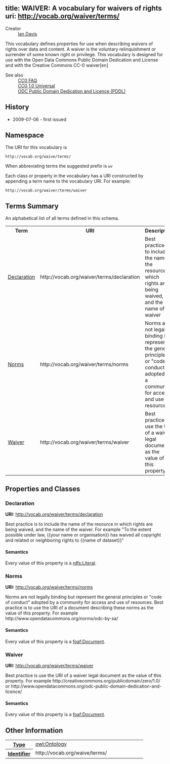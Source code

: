 title: WAIVER: A vocabulary for waivers of rights
uri: http://vocab.org/waiver/terms/
----
<dl class="doc-info"><dt>Creator</dt><dd><div class="res"><a href="http://iandavis.com/id/me" class="uri">Ian Davis</a></div></dd></dl><div class="lit">This vocabulary defines properties for use when describing waivers of rights over data and content. A waiver is the voluntary relinquishment or surrender of some known right or privilege. This vocabulary is designed for use with the Open Data Commons Public Domain Dedication and License and with the Creative Commons CC-0 waiver<span class="lang">[en]</span></div><dl class="see-also"><dt>See also</dt><dd><div class="res"><a href="http://wiki.creativecommons.org/CC0" class="uri">CC0 FAQ</a></div></dd><dd><div class="res"><a href="http://creativecommons.org/publicdomain/zero/1.0/" class="uri">CC0 1.0 Universal</a></div></dd><dd><div class="res"><a href="http://www.opendatacommons.org/licenses/pddl/1.0/" class="uri">ODC Public Domain Dedication and Licence (PDDL)</a></div></dd></dl>
<h2 id="sec-history">History</h2>
<ul><li>2009-07-06 - first issued</li></ul>
<h2 id="sec-namespace">Namespace</h2>
<p>The URI for this vocabulary is</p><pre><code>http://vocab.org/waive/terms/</code></pre>
<p>When abbreviating terms the suggested prefix is <code>wv</code></p>
<p>Each class or property in the vocabulary has a URI constructed by appending a term name to the vocabulary URI. For example:</p><pre><code>http://vocab.org/waiver/terms/waiver</code></pre>

<h2 id="sec-summary">Terms Summary</h2>
<p>An alphabetical list of all terms defined in this schema.</p><table><tr><th>Term</th><th>URI</th><th>Description</th></tr>
<tr><td><a href="#declaration">Declaration</a></td><td nowrap="nowrap">http://vocab.org/waiver/terms/declaration</td></td><td>Best practice is to include the name of the resource in which rights are being waived, and the name of the waiver</td></tr>
<tr><td><a href="#norms">Norms</a></td><td nowrap="nowrap">http://vocab.org/waiver/terms/norms</td></td><td>Norms are not legally binding but represent the general principles or &#34;code of conduct&#34; adopted by a community for access and use of resources</td></tr>
<tr><td><a href="#waiver">Waiver</a></td><td nowrap="nowrap">http://vocab.org/waiver/terms/waiver</td></td><td>Best practice is use the URI of a waiver legal document as the value of this property</td></tr>
</table>
<h2 id="sec-terms">Properties and Classes</h2>

<h3 id="declaration">Declaration</h3>
<p class="termuri"><strong>URI:</strong> <a href="http://vocab.org/waiver/terms/declaration" class="uri">http://vocab.org/waiver/terms/declaration</a></p><p class="terminfo">Best practice is to include the name of the resource in which rights are being waived, and the name of the waiver. For example &#34;To the extent possible under law, {{your name or organisation}} has waived all copyright and related or neighboring rights to {{name of dataset}}&#34;</p>
<h4>Semantics</h4>
<p class="termsemantics">Every value of this property is a <a href="http://www.w3.org/2000/01/rdf-schema#Literal" class="uri">rdfs:Literal</a>. </p>
<h3 id="norms">Norms</h3>
<p class="termuri"><strong>URI:</strong> <a href="http://vocab.org/waiver/terms/norms" class="uri">http://vocab.org/waiver/terms/norms</a></p><p class="terminfo">Norms are not legally binding but represent the general principles or &#34;code of conduct&#34; adopted by a community for access and use of resources. Best practice is to use the URI of a document describing these norms as the value of this property. For example http://www.opendatacommons.org/norms/odc-by-sa/</p>
<h4>Semantics</h4>
<p class="termsemantics">Every value of this property is a <a href="http://xmlns.com/foaf/0.1/Document" class="uri">foaf:Document</a>. </p>
<h3 id="waiver">Waiver</h3>
<p class="termuri"><strong>URI:</strong> <a href="http://vocab.org/waiver/terms/waiver" class="uri">http://vocab.org/waiver/terms/waiver</a></p><p class="terminfo">Best practice is use the URI of a waiver legal document as the value of this property. For example http://creativecommons.org/publicdomain/zero/1.0/ or http://www.opendatacommons.org/odc-public-domain-dedication-and-licence/</p>
<h4>Semantics</h4>
<p class="termsemantics">Every value of this property is a <a href="http://xmlns.com/foaf/0.1/Document" class="uri">foaf:Document</a>. </p>
<h2 id="sec-examples">Other Information</h2>
<table width="100%"><tr><th valign="top" class="odd><div class="label"><a href="http://www.w3.org/1999/02/22-rdf-syntax-ns#type" class="uri">Type</a></div></th><td valign="top" width="80%" class="odd"><div class="res"><a href="http://www.w3.org/2002/07/owl#Ontology" class="uri">owl:Ontology</a></div></td></tr>
<tr><th valign="top" class="even><div class="label"><a href="http://purl.org/dc/terms/identifier" class="uri">Identifier</a></div></th><td valign="top" width="80%" class="even"><div class="lit">http://vocab.org/waive/terms/</div></td></tr>
</table>
